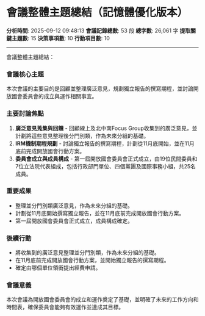 # 會議整體主題總結（記憶體優化版本）

**分析時間**: 2025-09-12 09:48:13
**會議記錄總數**: 53 段
**總字數**: 26,061 字
**提取關鍵主題數**: 15
**決策事項數**: 10
**行動項目數**: 10

---

會議整體主題總結：

### 會議核心主題
本次會議的主要目的是回顧並整理廣泛意見，規劃獨立報告的撰寫期程，並討論開放國會委員會的成立與運作相關事宜。

### 主要討論焦點
1. **廣泛意見蒐集與回饋** - 回顧線上及北中南Focus Group收集到的廣泛意見，並計劃將這些意見整理後分門別類，作為未來分組的基礎。
2. **IRM機制期程規劃** - 討論獨立報告的撰寫期程，計劃從11月底開始，並在11月底前完成開放國會行動方案。
3. **委員會成立與成員構成** - 第一屆開放國會委員會正式成立，由19位民間委員和7位立法院代表組成，包括行政部門單位、四個黨團及國際事務小組，共25名成員。

### 重要成果
- 整理並分門別類廣泛意見，作為未來分組的基礎。
- 計劃從11月底開始撰寫獨立報告，並在11月底前完成開放國會行動方案。
- 第一屆開放國會委員會正式成立，成員構成確定。

### 後續行動
- 將收集到的廣泛意見整理並分門別類，作為未來分組的基礎。
- 在11月底前完成開放國會行動方案，並開始獨立報告的撰寫期程。
- 確定由哪個單位領銜提出經費申請。

### 會議意義
本次會議為開放國會委員會的成立和運作奠定了基礎，並明確了未來的工作方向和時間表，確保委員會能夠有效運作並達成其目標。